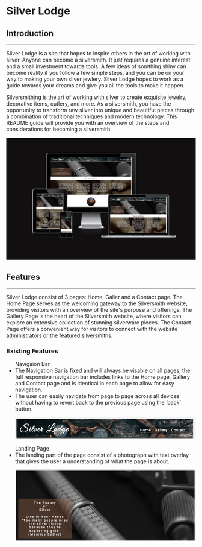 # Silver Lodge

## Introduction

<hr>
Silver Lodge is a site that hopes to inspire others in the art of working with silver.
Anyone can become a silversmith. It just requires a genuine interest and a small investment towards tools.
A few ideas of somthing shiny can become reality if you follow a few simple steps,
and you can be on your way to making your own silver jewlery. Silver Lodge hopes to work as a guide towards your dreams and give you all the tools to make it happen.

Silversmithing is the art of working with silver to create exquisite jewelry, decorative items, cutlery, and more. As a silversmith, you have the opportunity to transform raw silver into unique and beautiful pieces through a combination of traditional techniques and modern technology. This README guide will provide you with an overview of the steps and considerations for becoming a silversmith

![Am I responsive](assets/images/readme-responsive.png)

## Features

<hr>
Silver Lodge consist of 3 pages: Home, Galler and a Contact page.
The Home Page serves as the welcoming gateway to the Silversmith website, providing visitors with an overview of the site's purpose and offerings.
The Gallery Page is the heart of the Silversmith website, where visitors can explore an extensive collection of stunning silverware pieces.
The Contact Page offers a convenient way for visitors to connect with the website administrators or the featured silversmiths.

### Existing Features

<ul>Navigaion Bar
<li>The Navigation Bar is fixed and will always be visable on all pages, the full responsive navigation bar includes links to the Home page, Gallery and Contact page and is identical in each page to allow for easy navigation.</li>
<li>The user can easily navigate from page to page across all devices without having to revert back to the previous page using the ‘back’ button.</li>

![Navigation Bar](assets/images/readme-navigationbar.png)
</ul>

<ul>Landing Page
<li>The landing part of the page consist of a photograph with text overlay that gives the user a understanding of what the page is about.</li>

![Ladning Page](assets/images/readme-landingpage.png)
</ul>
